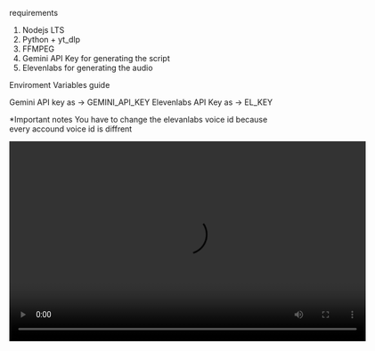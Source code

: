 requirements 

1. Nodejs LTS
2. Python + yt_dlp
3. FFMPEG
4. Gemini API Key for generating the script
5. Elevenlabs for generating the audio

Enviroment Variables guide

Gemini API key as -> GEMINI_API_KEY
Elevenlabs API Key as -> EL_KEY

*Important notes You have to change the elevanlabs voice id because every accound voice id is diffrent

<video width="640" height="360" controls>
  <source src="./sample.mp4" type="video/mp4">
  Your browser does not support the video tag.
</video>

